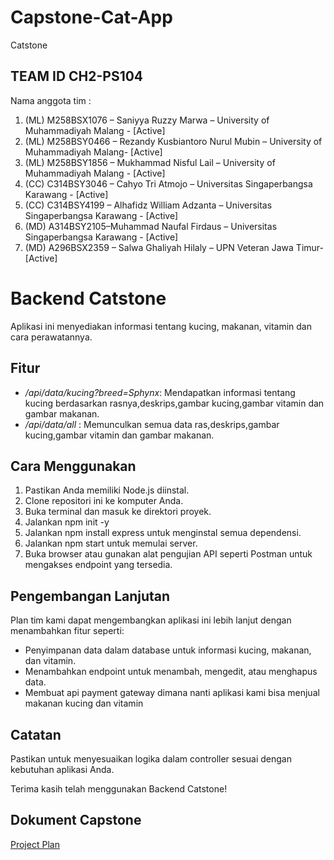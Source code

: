 # Capstone-Cat-App

Catstone
## TEAM ID CH2-PS104 
Nama anggota tim : 
1. (ML) M258BSX1076 – Saniyya Ruzzy Marwa – University of Muhammadiyah Malang - [Active]
2. (ML) M258BSY0466 – Rezandy Kusbiantoro Nurul Mubin –  University of Muhammadiyah Malang- [Active]
3. (ML) M258BSY1856 – Mukhammad Nisful Lail – University of Muhammadiyah Malang - [Active]
4. (CC) C314BSY3046 – Cahyo Tri Atmojo – Universitas Singaperbangsa Karawang - [Active]
5. (CC) C314BSY4199 – Alhafidz William Adzanta – Universitas Singaperbangsa Karawang  - [Active]
6. (MD) A314BSY2105–Muhammad Naufal Firdaus – Universitas Singaperbangsa Karawang  - [Active]
7. (MD) A296BSX2359 – Salwa Ghaliyah Hilaly – UPN Veteran Jawa Timur- [Active]

# Backend Catstone

Aplikasi ini menyediakan informasi tentang kucing, makanan, vitamin dan cara perawatannya.

## Fitur

- */api/data/kucing?breed=Sphynx*: Mendapatkan informasi tentang kucing berdasarkan rasnya,deskrips,gambar kucing,gambar vitamin dan gambar makanan.
- */api/data/all* : Memunculkan semua data ras,deskrips,gambar kucing,gambar vitamin dan gambar makanan.

## Cara Menggunakan

1. Pastikan Anda memiliki Node.js diinstal.
2. Clone repositori ini ke komputer Anda.
3. Buka terminal dan masuk ke direktori proyek.
4. Jalankan npm init -y
5. Jalankan npm install express untuk menginstal semua dependensi.
6. Jalankan npm start untuk memulai server.
7. Buka browser atau gunakan alat pengujian API seperti Postman untuk mengakses endpoint yang tersedia.

## Pengembangan Lanjutan

Plan tim kami dapat mengembangkan aplikasi ini lebih lanjut dengan menambahkan fitur seperti:

- Penyimpanan data dalam database untuk informasi kucing, makanan, dan vitamin.
- Menambahkan endpoint untuk menambah, mengedit, atau menghapus data.
- Membuat api payment gateway dimana nanti aplikasi kami bisa menjual makanan kucing dan vitamin

## Catatan

Pastikan untuk menyesuaikan logika dalam controller sesuai dengan kebutuhan aplikasi Anda.

Terima kasih telah menggunakan Backend Catstone!

## Dokument Capstone 
[Project Plan](https://docs.google.com/document/d/1JTYEJDSnWBDMwW1MQkx22lLPjyEEPRrtBytenAW_JC8/edit)
